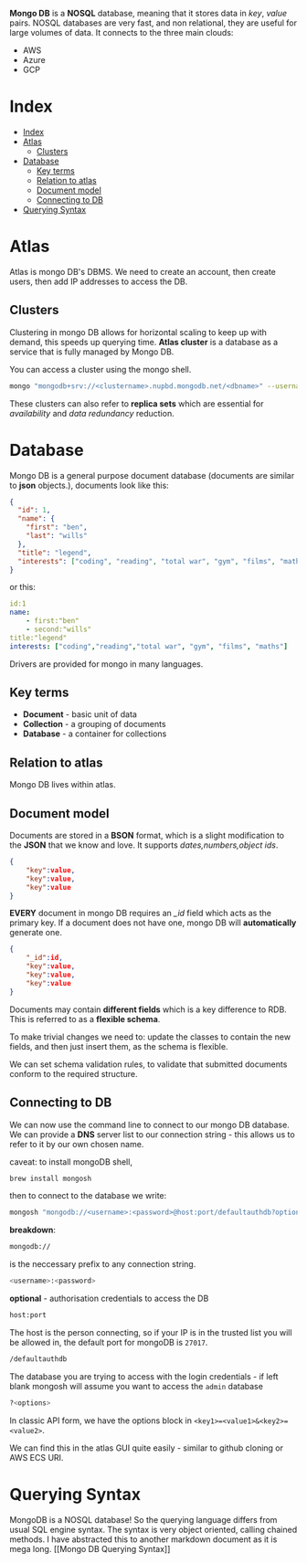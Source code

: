 **Mongo DB** is a **NOSQL** database, meaning that it stores data in _key_, _value_ pairs. NOSQL databases are very fast, and non relational, they are useful for large volumes of data. It connects to the three main clouds:

- AWS
- Azure
- GCP

# Index

- [Index](#index)
- [Atlas](#atlas)
	- [Clusters](#clusters)
- [Database](#database)
	- [Key terms](#key-terms)
	- [Relation to atlas](#relation-to-atlas)
	- [Document model](#document-model)
	- [Connecting to DB](#connecting-to-db)
- [Querying Syntax](#querying-syntax)

# Atlas

Atlas is mongo DB's DBMS. We need to create an account, then create users, then add IP addresses to access the DB.

## Clusters

Clustering in mongo DB allows for horizontal scaling to keep up with demand, this speeds up querying time. **Atlas cluster** is a database as a service that is fully managed by Mongo DB.

You can access a cluster using the mongo shell.

```sh
mongo "mongodb+srv://<clustername>.nupbd.mongodb.net/<dbname>" --username <username>
```

These clusters can also refer to **replica sets** which are essential for _availability_ and _data redundancy_ reduction.

# Database

Mongo DB is a general purpose document database (documents are similar to **json** objects.), documents look like this:

```json
{
  "id": 1,
  "name": {
    "first": "ben",
    "last": "wills"
  },
  "title": "legend",
  "interests": ["coding", "reading", "total war", "gym", "films", "maths"]
}
```

or this:

```yml
id:1
name:
	- first:"ben"
	- second:"wills"
title:"legend"
interests: ["coding","reading","total war", "gym", "films", "maths"]
```

Drivers are provided for mongo in many languages.

## Key terms

- **Document** - basic unit of data
- **Collection** - a grouping of documents
- **Database** - a container for collections

## Relation to atlas

Mongo DB lives within atlas.

## Document model

Documents are stored in a **BSON** format, which is a slight modification to the **JSON** that we know and love. It supports _dates,numbers,object ids_.

```json
{
	"key":value,
	"key":value,
	"key":value
}
```

**EVERY** document in mongo DB requires an _\_id_ field which acts as the primary key. If a document does not have one, mongo DB will **automatically** generate one.

```json
{
	"_id":id,
	"key":value,
	"key":value,
	"key":value
}
```

Documents may contain **different fields** which is a key difference to RDB. This is referred to as a **flexible schema**.

To make trivial changes we need to: update the classes to contain the new fields, and then just insert them, as the schema is flexible.

We can set schema validation rules, to validate that submitted documents conform to the required structure.

## Connecting to DB

We can now use the command line to connect to our mongo DB database. We can provide a **DNS** server list to our connection string - this allows us to refer to it by our own chosen name.

caveat: to install mongoDB shell,

```sh
brew install mongosh
```

then to connect to the database we write:

```sh
mongosh "mongodb://<username>:<password>@host:port/defaultauthdb?options
```

**breakdown**:

```sh
mongodb://
```

is the neccessary prefix to any connection string.

```sh
<username>:<password>
```

**optional** - authorisation credentials to access the DB

```sh
host:port
```

The host is the person connecting, so if your IP is in the trusted list you will be allowed in, the default port for mongoDB is `27017`.

```sh
/defaultauthdb
```

The database you are trying to access with the login credentials - if left blank mongosh will assume you want to access the `admin` database

```sh
?<options>
```

In classic API form, we have the options block in `<key1>=<value1>&<key2>=<value2>`.

We can find this in the atlas GUI quite easily - similar to github cloning or AWS ECS URI.

# Querying Syntax

MongoDB is a NOSQL database! So the querying language differs from usual SQL engine syntax. The syntax is very object oriented, calling chained methods. I have abstracted this to another markdown document as it is mega long. [[Mongo DB Querying Syntax]]